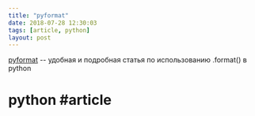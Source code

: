 ```yaml
---
title: "pyformat"
date: 2018-07-28 12:30:03
tags: [article, python]
layout: post
---
```


[pyformat](https://pyformat.info/) -- удобная и подробная статья по использованию .format() в python

# python #article
